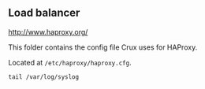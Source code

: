 ## Load balancer

http://www.haproxy.org/

This folder contains the config file Crux uses for HAProxy.

Located at `/etc/haproxy/haproxy.cfg`.

`tail /var/log/syslog`
